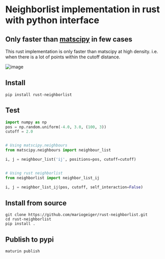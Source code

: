 # Neighborlist implementation in rust with python interface

## Only faster than [matscipy](https://github.com/libAtoms/matscipy/tree/master) in few cases
This rust implementation is only faster than matscipy at high density.
i.e. when there is a lot of points within the cutoff distance.

![image](https://github.com/mariogeiger/rust-neighborlist/assets/333780/d913b139-52aa-4cff-85c7-99da1c90582c)

## Install
```
pip install rust-neighborlist
```

## Test
```python
import numpy as np
pos = np.random.uniform(-4.0, 3.0, (100, 3))
cutoff = 2.0


# Using matscipy.neighbours
from matscipy.neighbours import neighbour_list

i, j = neighbour_list('ij', positions=pos, cutoff=cutoff)


# Using rust neighborlist
from neighborlist import neighbor_list_ij

i, j = neighbor_list_ij(pos, cutoff, self_interaction=False)
```


## Install from source
```
git clone https://github.com/mariogeiger/rust-neighborlist.git
cd rust-neighborlist
pip install .
```

## Publish to pypi
```
maturin publish
```
